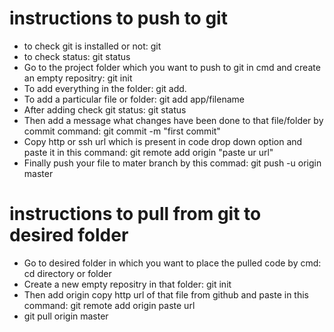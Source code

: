 # instructions to push to git
* to check git is installed or not: git
* to check status: git status
* Go to the project folder which you want to push to git in cmd and create an empty repositry: git init
* To add everything in the folder: git add.
* To add a particular file or folder: git add app/filename
* After adding check git status: git status
* Then add a message what changes have been done to that file/folder by commit command: git commit -m "first commit"
* Copy http or ssh url which is present in code drop down option and paste it in this command: git remote add origin "paste ur url"
* Finally push your file to mater branch by this commad: git push -u origin master
# instructions to pull from git to desired folder
* Go to desired folder in which you want to place the pulled code by cmd: cd directory or folder
* Create a new empty repositry in that folder: git init
* Then add origin copy http url of that file from github and paste in this command: git remote add origin paste url
* git pull origin master
